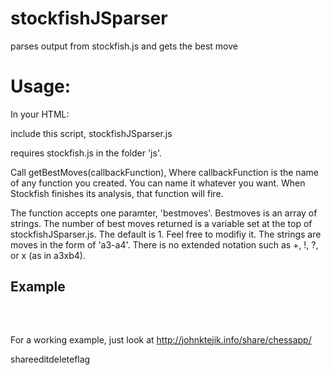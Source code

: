 # stockfishJSparser
parses output from stockfish.js and gets the best move


<h1>Usage:</h1>
In your HTML:

include this script, stockfishJSparser.js

requires stockfish.js in the folder 'js'.

Call getBestMoves(callbackFunction), Where callbackFunction is the name of any function you created.  You can name it whatever you want.  When Stockfish finishes its analysis, that function will fire. 

The function accepts one paramter, 'bestmoves'.  Bestmoves is an array of strings.  The number of best moves returned is a variable set at the top of stockfishJSparser.js.  The default is 1.  Feel free to modifiy it. 
The strings are moves in the form of 'a3-a4'.  There is no extended notation such as +, !, ?, or x (as in a3xb4).

<h2> Example </h2>
<pre>
<script src='js/parseStockfish.js'></script>
<script>

function callbackFunction(bestmoves){
	console.log(bestmoves[0]);
}

getBestMoves(callbackFunction);  //must pass in the name of a function that will be the callback when moves are available
</script>
</pre>
For a working example, just look at http://johnktejik.info/share/chessapp/

shareeditdeleteflag
